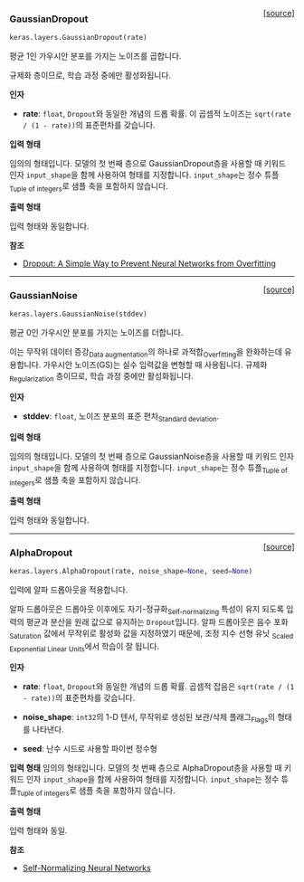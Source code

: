 <span style="float:right;">[[source]](https://github.com/keras-team/keras/blob/master/keras/layers/noise.py#L58)</span>

### GaussianDropout

```python
keras.layers.GaussianDropout(rate)
```

평균 1인 가우시안 분포를 가지는 노이즈를 곱합니다.

규제화 층이므로, 학습 과정 중에만 활성화됩니다.

__인자__

- __rate__: `float`, `Dropout`와 동일한 개념의 드롭 확률.
    이 곱셈적 노이즈는 `sqrt(rate / (1 - rate))`의 표준편차를 갖습니다.

__입력 형태__

임의의 형태입니다. 모델의 첫 번째 층으로 GaussianDropout층을
사용할 때 키워드 인자 `input_shape`을 함께 사용하여 형태를 지정합니다. 
`input_shape`는 정수 튜플<sub>Tuple of integers</sub>로 샘플 축을 포함하지 않습니다.

__출력 형태__

입력 형태와 동일합니다.

__참조__

- [Dropout: A Simple Way to Prevent Neural Networks from Overfitting](
   http://www.cs.toronto.edu/~rsalakhu/papers/srivastava14a.pdf)
   
----

<span style="float:right;">[[source]](https://github.com/keras-team/keras/blob/master/keras/layers/noise.py#L14)</span>

### GaussianNoise

```python
keras.layers.GaussianNoise(stddev)
```

평균 0인 가우시안 분포를 가지는 노이즈를 더합니다.

이는 무작위 데이터 증강<sub>Data augmentation</sub>의 하나로 과적합<sub>Overfitting</sub>을 완화하는데 유용합니다.
가우시안 노이즈(GS)는 실수 입력값을 변형할 때 사용됩니다.
규제화<sub>Regularization</sub> 층이므로, 학습 과정 중에만 활성화됩니다.

__인자__

- __stddev__: `float`, 노이즈 분포의 표준 편차<sub>Standard deviation</sub>.


__입력 형태__

임의의 형태입니다. 모델의 첫 번째 층으로 GaussianNoise층을
사용할 때 키워드 인자 `input_shape`을 함께 사용하여 형태를 지정합니다. 
`input_shape`는 정수 튜플<sub>Tuple of integers</sub>로 샘플 축을 포함하지 않습니다.

__출력 형태__

입력 형태와 동일합니다.
    

----

<span style="float:right;">[[source]](https://github.com/keras-team/keras/blob/master/keras/layers/noise.py#L106)</span>

### AlphaDropout

```python
keras.layers.AlphaDropout(rate, noise_shape=None, seed=None)
```

입력에 알파 드롭아웃을 적용합니다.

알파 드롭아웃은 드롭아웃 이후에도 자기-정규화<sub>Self-normalizing</sub> 특성이 유지                       되도록 입력의 평균과 분산을 원래 값으로 유지하는 `Dropout`입니다.                                알파 드롭아웃은 음수 포화<sub>Saturation</sub> 값에서 무작위로 활성화 값을 지정하였기 때문에,
조정 지수 선형 유닛 <sub>Scaled Exponential Linear Units</sub>에서 학습이 잘 됩니다.



__인자__

- __rate__: `float`, `Dropout`와 동일한 개념의 드롭 확률.
    곱셈적 잡음은 `sqrt(rate / (1 - rate))`의 표준편차를 갖습니다.
    
- __noise_shape__:  `int32`의 1-D 텐서, 무작위로 생성된 보관/삭제 플래그<sub>Flags</sub>의 형태를 나타낸다.

- __seed__: 난수 시드로 사용할 파이썬 정수형

__입력 형태__
임의의 형태입니다. 모델의 첫 번째 층으로 AlphaDropout층을
사용할 때 키워드 인자 `input_shape`을 함께 사용하여 형태를 지정합니다. 
`input_shape`는 정수 튜플<sub>Tuple of integers</sub>로 샘플 축을 포함하지 않습니다.

__출력 형태__

입력 형태와 동일.

__참조__

- [Self-Normalizing Neural Networks](https://arxiv.org/abs/1706.02515)
  
